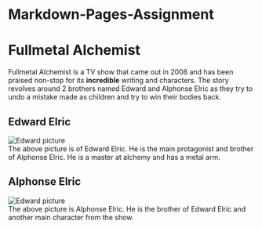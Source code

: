 # Markdown-Pages-Assignment
# Fullmetal Alchemist
Fullmetal Alchemist is a TV show that came out in 2008 and has been praised non-stop for its **incredible** writing and characters. The story revolves around 2 brothers named Edward and Alphonse Elric as they try to undo a mistake made as children and try to win their bodies back. 

## Edward Elric
![Edward picture](https://github.com/user-attachments/assets/288e1593-f101-46bf-932d-5ccd89784c2c)
<br> 
The above picture is of Edward Elric. He is the main protagonist and brother of Alphonse Elric. He is a master at alchemy and has a metal arm.

## Alphonse Elric
![Edward picture](https://github.com/user-attachments/assets/5cecc4d4-705f-4424-a5da-ae602056cb77)
<br>
The above picture is Alphonse Elric. He is the brother of Edward Elric and another main character from the show.
